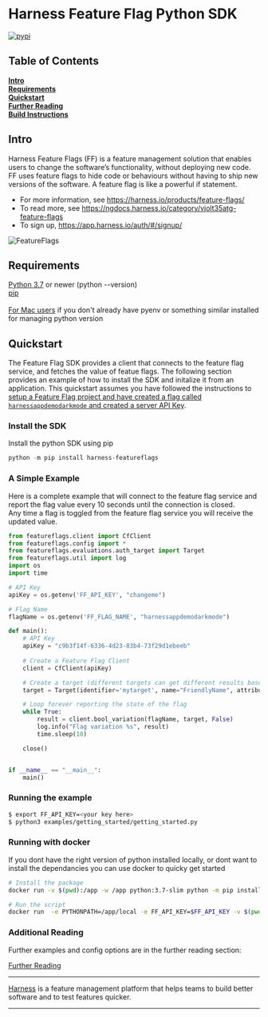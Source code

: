 Harness Feature Flag Python SDK
========================

[![pypi](https://img.shields.io/pypi/v/harness-featureflags.svg)](https://pypi.python.org/pypi/harness-featureflags)

## Table of Contents
**[Intro](#Intro)**<br>
**[Requirements](#Requirements)**<br>
**[Quickstart](#Quickstart)**<br>
**[Further Reading](docs/further_reading.md)**<br>
**[Build Instructions](docs/build.md)**<br>


## Intro

Harness Feature Flags (FF) is a feature management solution that enables users to change the software’s functionality, without deploying new code. FF uses feature flags to hide code or behaviours without having to ship new versions of the software. A feature flag is like a powerful if statement.
* For more information, see https://harness.io/products/feature-flags/
* To read more, see https://ngdocs.harness.io/category/vjolt35atg-feature-flags
* To sign up, https://app.harness.io/auth/#/signup/

![FeatureFlags](https://github.com/harness/ff-python-server-sdk/raw/main/docs/images/ff-gui.png)

## Requirements

[Python 3.7](https://www.python.org/downloads/) or newer (python --version)<br>
[pip](https://packaging.python.org/en/latest/tutorials/installing-packages/#id12)<br>
<br>
[For Mac users](https://opensource.com/article/19/5/python-3-default-mac) if you don't already have pyenv or something similar installed for managing python version<br>


## Quickstart
The Feature Flag SDK provides a client that connects to the feature flag service, and fetches the value
of featue flags.   The following section provides an example of how to install the SDK and initalize it from
an application.
This quickstart assumes you have followed the instructions to [setup a Feature Flag project and have created a flag called `harnessappdemodarkmode` and created a server API Key](https://ngdocs.harness.io/article/1j7pdkqh7j-create-a-feature-flag#step_1_create_a_project).

### Install the SDK
Install the python SDK using pip
```python
python -m pip install harness-featureflags
```

### A Simple Example
Here is a complete example that will connect to the feature flag service and report the flag value every 10 seconds until the connection is closed.  
Any time a flag is toggled from the feature flag service you will receive the updated value.

```python
from featureflags.client import CfClient
from featureflags.config import *
from featureflags.evaluations.auth_target import Target
from featureflags.util import log
import os
import time

# API Key
apiKey = os.getenv('FF_API_KEY', "changeme")

# Flag Name
flagName = os.getenv('FF_FLAG_NAME', "harnessappdemodarkmode")

def main():
    # API Key
    apiKey = "c9b3f14f-6336-4d23-83b4-73f29d1ebeeb"
    
    # Create a Feature Flag Client
    client = CfClient(apiKey)

    # Create a target (different targets can get different results based on rules.  This include a custom attribute 'location')
    target = Target(identifier='mytarget', name="FriendlyName", attributes={"location": "emea"}

    # Loop forever reporting the state of the flag
    while True:
        result = client.bool_variation(flagName, target, False)
        log.info("Flag variation %s", result)
        time.sleep(10)

    close()


if __name__ == "__main__":
    main()
```

### Running the example

```bash
$ export FF_API_KEY=<your key here>
$ python3 examples/getting_started/getting_started.py
```

### Running with docker
If you dont have the right version of python installed locally, or dont want to install the dependancies you can
use docker to quicky get started

```bash
# Install the package
docker run -v $(pwd):/app -w /app python:3.7-slim python -m pip install -t ./local  harness-featureflags

# Run the script
docker run  -e PYTHONPATH=/app/local -e FF_API_KEY=$FF_API_KEY -v $(pwd):/app -w /app python:3.7-slim python examples/getting_started/getting_started.py
```

### Additional Reading

Further examples and config options are in the further reading section:

[Further Reading](docs/further_reading.md)


-------------------------
[Harness](https://www.harness.io/) is a feature management platform that helps teams to build better software and to
test features quicker.

-------------------------
